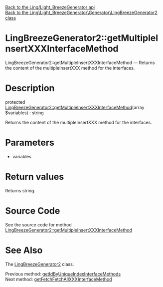 [Back to the Ling/Light_BreezeGenerator api](https://github.com/lingtalfi/Light_BreezeGenerator/blob/master/doc/api/Ling/Light_BreezeGenerator.md)<br>
[Back to the Ling\Light_BreezeGenerator\Generator\LingBreezeGenerator2 class](https://github.com/lingtalfi/Light_BreezeGenerator/blob/master/doc/api/Ling/Light_BreezeGenerator/Generator/LingBreezeGenerator2.md)


LingBreezeGenerator2::getMultipleInsertXXXInterfaceMethod
================



LingBreezeGenerator2::getMultipleInsertXXXInterfaceMethod — Returns the content of the multipleInsertXXX method for the interfaces.




Description
================


protected [LingBreezeGenerator2::getMultipleInsertXXXInterfaceMethod](https://github.com/lingtalfi/Light_BreezeGenerator/blob/master/doc/api/Ling/Light_BreezeGenerator/Generator/LingBreezeGenerator2/getMultipleInsertXXXInterfaceMethod.md)(array $variables) : string




Returns the content of the multipleInsertXXX method for the interfaces.




Parameters
================


- variables

    


Return values
================

Returns string.








Source Code
===========
See the source code for method [LingBreezeGenerator2::getMultipleInsertXXXInterfaceMethod](https://github.com/lingtalfi/Light_BreezeGenerator/blob/master/Generator/LingBreezeGenerator2.php#L2031-L2040)


See Also
================

The [LingBreezeGenerator2](https://github.com/lingtalfi/Light_BreezeGenerator/blob/master/doc/api/Ling/Light_BreezeGenerator/Generator/LingBreezeGenerator2.md) class.

Previous method: [getIdByUniqueIndexInterfaceMethods](https://github.com/lingtalfi/Light_BreezeGenerator/blob/master/doc/api/Ling/Light_BreezeGenerator/Generator/LingBreezeGenerator2/getIdByUniqueIndexInterfaceMethods.md)<br>Next method: [getFetchFetchAllXXXInterfaceMethod](https://github.com/lingtalfi/Light_BreezeGenerator/blob/master/doc/api/Ling/Light_BreezeGenerator/Generator/LingBreezeGenerator2/getFetchFetchAllXXXInterfaceMethod.md)<br>

